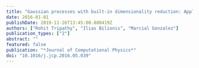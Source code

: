 ```yaml
---
title: "Gaussian processes with built-in dimensionality reduction: Applications to high-dimensional uncertainty propagation"
date: 2016-01-01
publishDate: 2019-11-26T13:45:00.880419Z
authors: ["Rohit Tripathy", "Ilias Bilionis", "Marcial Gonzalez"]
publication_types: ["2"]
abstract: ""
featured: false
publication: "*Journal of Computational Physics*"
doi: "10.1016/j.jcp.2016.05.039"
---
```


